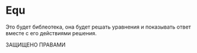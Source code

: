 # Equ
Это будет библеотека, она будет решать уравнения и показывать ответ вместе с его действиями решения.

ЗАЩИЩЕНО ПРАВАМИ
